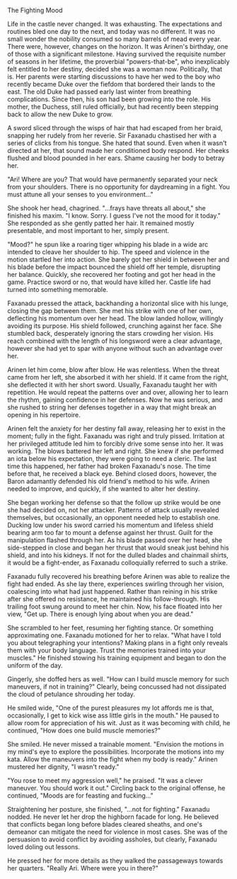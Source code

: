 The Fighting Mood

Life in the castle never changed. It was exhausting. The expectations and routines bled one day to the next, and today was no different. It was no small wonder the nobility consumed so many barrels of mead every year. There were, however, changes on the horizon. It was Arinen's birthday, one of those with a significant milestone. Having survived the requisite number of seasons in her lifetime, the proverbial "powers-that-be", who inexplicably felt entitled to her destiny, decided she was a woman now. Politically, that is. Her parents were starting discussions to have her wed to the boy who recently became Duke over the fiefdom that bordered their lands to the east. The old Duke had passed early last winter from breathing complications. Since then, his son had been growing into the role. His mother, the Duchess, still ruled officially, but had recently been stepping back to allow the new Duke to grow.

A sword sliced through the wisps of hair that had escaped from her braid, snapping her rudely from her reverie. Sir Faxanadu chastised her with a series of clicks from his tongue. She hated that sound. Even when it wasn't directed at her, that sound made her conditioned body respond. Her cheeks flushed and blood pounded in her ears. Shame causing her body to betray her.

"Ari! Where are you? That would have permanently separated your neck from your shoulders. There is no opportunity for daydreaming in a fight. You must attune all your senses to you environment..."

She shook her head, chagrined. "...frays have threats all about," she finished his maxim. "I know. Sorry. I guess I've not the mood for it today." She responded as she gently patted her hair. It remained mostly presentable, and most important to her, simply present.

"Mood?" he spun like a roaring tiger whipping his blade in a wide arc intended to cleave her shoulder to hip. The speed and violence in the motion startled her into action. She barely got her shield in between her and his blade before the impact bounced the shield off her temple, disrupting her balance. Quickly, she recovered her footing and got her head in the game. Practice sword or no, that would have killed her. Castle life had turned into something memorable.

Faxanadu pressed the attack, backhanding a horizontal slice with his lunge, closing the gap between them. She met his strike with one of her own, deflecting his momentum over her head. The blow landed hollow, willingly avoiding its purpose. His shield followed, crunching against her face. She stumbled back, desperately ignoring the stars crowding her vision. His reach combined with the length of his longsword were a clear advantage, however she had yet to spar with anyone without such an advantage over her.

Arinen let him come, blow after blow. He was relentless. When the threat came from her left, she absorbed it with her shield. If it came from the right, she deflected it with her short sword. Usually, Faxanadu taught her with repetition. He would repeat the patterns over and over, allowing her to learn the rhythm, gaining confidence in her defenses. Now he was serious, and she rushed to string her defenses together in a way that might break an opening in his repertoire.

Arinen felt the anxiety for her destiny fall away, releasing her to exist in the moment; fully in the fight. Faxanadu was right and truly pissed. Irritation at her privileged attitude led him to forcibly drive some sense into her. It was working. The blows battered her left and right. She knew if she performed an iota below his expectation, they were going to need a cleric. The last time this happened, her father had broken Faxanadu's nose. The time before that, he received a black eye. Behind closed doors, however, the Baron adamantly defended his old friend's method to his wife. Arinen needed to improve, and quickly, if she wanted to alter her destiny.

She began working her defense so that the follow up strike would be one she had decided on, not her attacker. Patterns of attack usually revealed themselves, but occasionally, an opponent needed help to establish one. Ducking low under his sword carried his momentum and lifeless shield bearing arm too far to mount a defense against her thrust. Guilt for the manipulation flashed through her. As his blade passed over her head, she side-stepped in close and began her thrust that would sneak just behind his shield, and into his kidneys. If not for the dulled blades and chainmail shirts, it would be a fight-ender, as Faxanadu colloquially referred to such a strike.

Faxanadu fully recovered his breathing before Arinen was able to realize the fight had ended. As she lay there, experiences swirling through her vision, coalescing into what had just happened. Rather than reining in his strike after she offered no resistance, he maintained his follow-through. His trailing foot swung around to meet her chin. Now, his face floated into her view, "Get up. There is enough lying about when you are dead."

She scrambled to her feet, resuming her fighting stance. Or something approximating one. Faxanadu motioned for her to relax. "What have I told you about telegraphing your intentions? Making plans in a fight only reveals them with your body language. Trust the memories trained into your muscles." He finished stowing his training equipment and began to don the uniform of the day.

Gingerly, she doffed hers as well. "How can I build muscle memory for such maneuvers, if not in training?" Clearly, being concussed had not dissipated the cloud of petulance shrouding her today.

He smiled wide, "One of the purest pleasures my lot affords me is that, occasionally, I get to kick wise ass little girls in the mouth." He paused to allow room for appreciation of his wit. Just as it was becoming with child, he continued, "How does one build muscle memories?"

She smiled. He never missed a trainable moment. "Envision the motions in my mind's eye to explore the possibilities. Incorporate the motions into my kata. Allow the maneuvers into the fight when my body is ready." Arinen mustered her dignity, "I wasn't ready."

"You rose to meet my aggression well," he praised. "It was a clever maneuver. You should work it out." Circling back to the original offense, he continued, "Moods are for feasting and fucking..."

Straightening her posture, she finished, "...not for fighting." Faxanadu nodded. He never let her drop the highborn facade for long. He believed that conflicts began long before blades cleared sheaths, and one's demeanor can mitigate the need for violence in most cases. She was of the persuasion to avoid conflict by avoiding assholes, but clearly, Faxanadu loved doling out lessons.

He pressed her for more details as they walked the passageways towards her quarters. "Really Ari. Where were you in there?"
